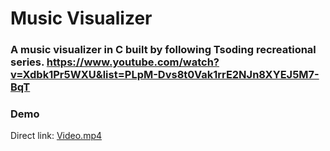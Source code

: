 # Music Visualizer 

### A music visualizer in C built by following Tsoding recreational series. https://www.youtube.com/watch?v=Xdbk1Pr5WXU&list=PLpM-Dvs8t0Vak1rrE2NJn8XYEJ5M7-BqT

### Demo


Direct link: [Video.mp4](Video.mp4)